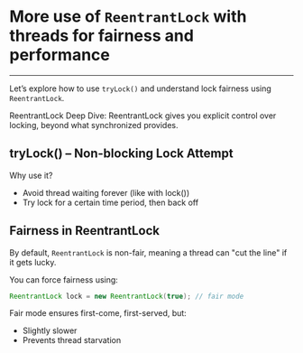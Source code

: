 # More use of `ReentrantLock` with threads for fairness and performance

---

Let’s explore how to use `tryLock()` and understand lock fairness using `ReentrantLock`.

ReentrantLock Deep Dive: ReentrantLock gives you explicit control over locking, beyond what synchronized provides.

## tryLock() – Non-blocking Lock Attempt

Why use it?

- Avoid thread waiting forever (like with lock())
- Try lock for a certain time period, then back off

## Fairness in ReentrantLock

By default, `ReentrantLock` is non-fair, meaning a thread can "cut the line" if it gets lucky.

You can force fairness using:

```java
ReentrantLock lock = new ReentrantLock(true); // fair mode
```

Fair mode ensures first-come, first-served, but:

- Slightly slower
- Prevents thread starvation